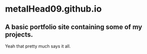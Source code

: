 # metalHead09.github.io
## A basic portfolio site containing some of my projects. 

Yeah that pretty much says it all. 
